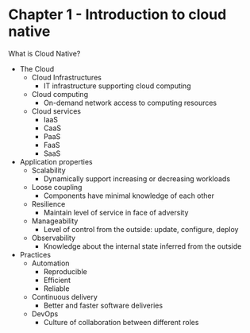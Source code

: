 # Chapter 1 - Introduction to cloud native

What is Cloud Native?

- The Cloud
  - Cloud Infrastructures
    - IT infrastructure supporting cloud computing
  - Cloud computing
    - On-demand network access to computing resources
  - Cloud services
    - IaaS
    - CaaS
    - PaaS
    - FaaS
    - SaaS
- Application properties
  - Scalability
    - Dynamically support increasing or decreasing workloads
  - Loose coupling
    - Components have minimal knowledge of each other
  - Resilience
    - Maintain level of service in face of adversity
  - Manageability
    - Level of control from the outside: update, configure, deploy
  - Observability
    - Knowledge about the internal state inferred from the outside
- Practices
  - Automation
    - Reproducible
    - Efficient
    - Reliable
  - Continuous delivery
    - Better and faster software deliveries
  - DevOps
    - Culture of collaboration between different roles